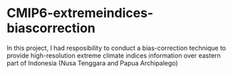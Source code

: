 # CMIP6-extremeindices-biascorrection
In this project, I had resposibility to conduct a bias-correction technique to provide high-resolution extreme climate indices information over eastern part of Indonesia (Nusa Tenggara and Papua Archipalego)
